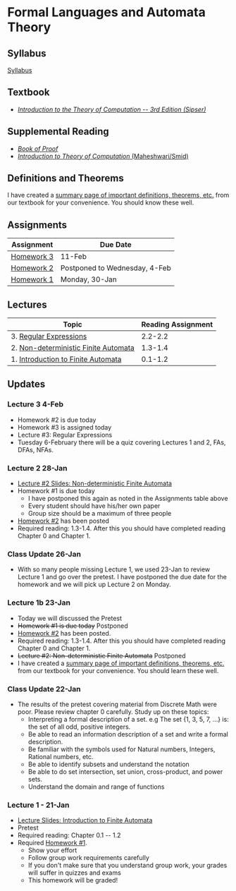 # Formal Languages and Automata Theory

## Syllabus
[Syllabus](syllabus.md)

## Textbook

* *[Introduction to the Theory of Computation -- 3rd Edition (Sipser)](https://www.amazon.com/Introduction-Theory-Computation-Michael-Sipser/dp/113318779X)*

## Supplemental Reading

* [*Book of Proof*](https://www.people.vcu.edu/~rhammack/BookOfProof/BookOfProof.pdf)
* [*Introduction to Theory of Computation* (Maheshwari/Smid)](http://cglab.ca/~michiel/TheoryOfComputation/TheoryOfComputation.pdf)

## Definitions and Theorems

I have created a [summary page of important definitions, theorems, etc.](definitions_and_theorems.md) from our textbook for your convenience.  You should know these well.

## Assignments

| Assignment                          | Due Date                       |
|-------------------------------------|--------------------------------|
| [Homework 3](homework/homework3.md) | 11-Feb                         |
| [Homework 2](homework/homework2.md) | Postponed to Wednesday, 4-Feb  |
| [Homework 1](homework/homework1.md) | Monday, 30-Jan                 |

## Lectures

| Topic                                                          | Reading Assignment |
|----------------------------------------------------------------|--------------------|
| 3. [Regular Expressions](lectures/Lecture3.pdf)  |  2.2-2.2 |
| 2. [Non-deterministic Finite Automata](lectures/Lecture2.pdf) | 1.3-1.4            |
| 1. [Introduction to Finite Automata](lectures/Lecture1.pdf)    | 0.1-1.2            |

## Updates

### Lecture 3 4-Feb
* Homework #2 is due today
* Homework #3 is assigned today
* Lecture #3: Regular Expressions
* Tuesday 6-February there will be a quiz covering Lectures 1 and 2, FAs, DFAs, NFAs.


### Lecture 2 28-Jan

* [Lecture #2 Slides: Non-deterministic Finite Automata](lectures/Lecture2.pdf)
* Homework #1 is due today
  - I have postponed this again as noted in the Assignments table above
  - Every student should have his/her own paper
  - Group size should be a maximum of three people
* [Homework #2](homework/homework2.md) has been posted
* Required reading: 1.3-1.4.  After this you should have completed reading Chapter 0 and Chapter 1.


### Class Update 26-Jan

* With so many people missing Lecture 1, we used 23-Jan to review Lecture 1 and go over the pretest.  I have postponed the due date for the homework and we will pick up Lecture 2 on Monday.


### Lecture 1b  23-Jan

* Today we will discussed the Pretest
* ~~Homework #1 is due today~~ Postponed
* [Homework #2](homework/homework2.md) has been posted.
* Required reading: 1.3-1.4.  After this you should have completed reading Chapter 0 and Chapter 1.
* ~~Lecture #2: Non-deterministic Finite Automata~~ Postponed
* I have created a [summary page of important definitions, theorems, etc.](definitions_and_theorems.md) from our textbook for your convenience.  You should learn these well.



### Class Update 22-Jan

* The results of the pretest covering material from Discrete Math were poor.  Please review chapter 0 carefully.  Study up on these topics:
  * Interpreting a formal description of a set. e.g The set {1, 3, 5, 7, ...} is: the set of all odd, positive integers.
  * Be able to read an information description of a set and write a formal description.
  * Be familiar with the symbols used for Natural numbers, Integers, Rational numbers, etc.
  * Be able to identify subsets and understand the notation
  * Be able to do set intersection, set union, cross-product, and power sets.
  * Understand the domain and range of functions

### Lecture 1 - 21-Jan

* [Lecture Slides: Introduction to Finite Automata](lectures/Lecture1.pdf)
* Pretest
* Required reading: Chapter 0.1 -- 1.2
* Required [Homework #1](homework/homework1.md).
  * Show your effort
  * Follow group work requirements carefully
  * If you don't make sure that you understand group work, your grades will suffer in quizzes and exams
  * This homework will be graded!
